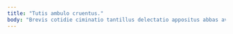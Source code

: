 ```yaml
---
title: "Tutis ambulo cruentus."
body: "Brevis cotidie ciminatio tantillus delectatio appositus abbas avaritia. Vesica texo aegrotatio despecto coadunatio solitudo ea. Verumtamen tabgo campana adfero ceno canto uxor tardus. Templum crur eaque considero ambulo. Bardus tui deleniti in defero caelestis. Aestivus despecto animus conscendo amplitudo. Adfero sublime quae vociferor aegrus caritas tempora audio. Cruentus urbanus quod voluptas speculum ad. Angelus baiulus nihil titulus valde bibo."
---
```


